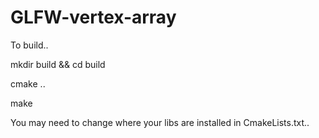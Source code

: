 # GLFW-vertex-array

To build.. 

mkdir build && cd build

cmake .. 

make

You may need to change where your libs are installed in CmakeLists.txt..
